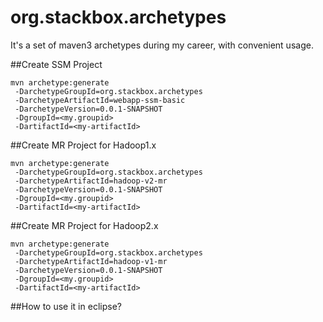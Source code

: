 org.stackbox.archetypes
===

It's a set of maven3 archetypes during my career, with convenient usage.


##Create SSM Project


    mvn archetype:generate 
     -DarchetypeGroupId=org.stackbox.archetypes 
     -DarchetypeArtifactId=webapp-ssm-basic
     -DarchetypeVersion=0.0.1-SNAPSHOT
     -DgroupId=<my.groupid>
     -DartifactId=<my-artifactId>

##Create MR Project for Hadoop1.x

    mvn archetype:generate 
     -DarchetypeGroupId=org.stackbox.archetypes 
     -DarchetypeArtifactId=hadoop-v2-mr
     -DarchetypeVersion=0.0.1-SNAPSHOT
     -DgroupId=<my.groupid>
     -DartifactId=<my-artifactId>


##Create MR Project for Hadoop2.x

    mvn archetype:generate 
     -DarchetypeGroupId=org.stackbox.archetypes 
     -DarchetypeArtifactId=hadoop-v1-mr
     -DarchetypeVersion=0.0.1-SNAPSHOT
     -DgroupId=<my.groupid>
     -DartifactId=<my-artifactId>


##How to use it in eclipse?